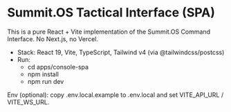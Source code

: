 # Summit.OS Tactical Interface (SPA)

This is a pure React + Vite implementation of the Summit.OS Command Interface. No Next.js, no Vercel.

- Stack: React 19, Vite, TypeScript, Tailwind v4 (via @tailwindcss/postcss)
- Run:
  - cd apps/console-spa
  - npm install
  - npm run dev

Env (optional): copy .env.local.example to .env.local and set VITE_API_URL / VITE_WS_URL.
